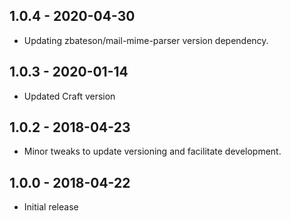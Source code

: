 ## 1.0.4 - 2020-04-30

* Updating zbateson/mail-mime-parser version dependency.

## 1.0.3 - 2020-01-14

* Updated Craft version

## 1.0.2 - 2018-04-23

* Minor tweaks to update versioning and facilitate development.

## 1.0.0 - 2018-04-22

* Initial release